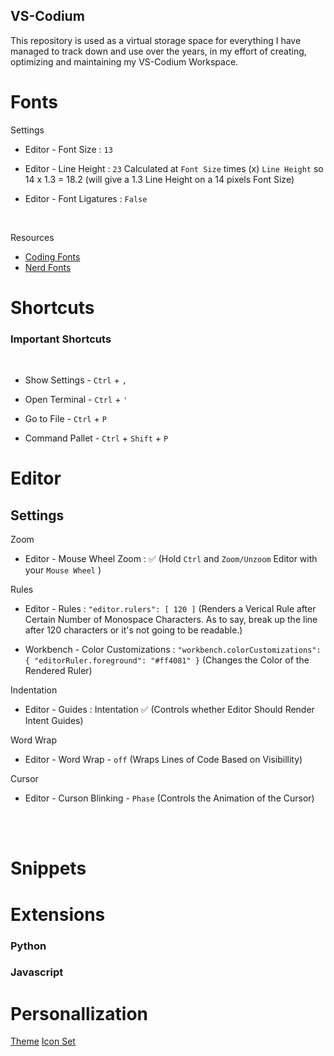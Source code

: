 ## VS-Codium
This repository is used as a virtual storage space for everything I have managed to track down and use over the years, in my effort of creating, optimizing and maintaining my VS-Codium Workspace.

# Fonts

Settings

- Editor - Font Size : ```13```


- Editor - Line Height : ```23``` Calculated at ```Font Size``` times (x) ```Line Height``` so 14 x 1.3 = 18.2 (will give a 1.3 Line Height on a 14 pixels Font Size)


- Editor - Font Ligatures : ```False```

<br>

Resources 

- [Coding Fonts](https://coding-fonts.netlify.app/)
- [Nerd Fonts](https://www.nerdfonts.com/)

# Shortcuts

### Important Shortcuts

&nbsp;

- Show Settings -  ```Ctrl``` + ```,```

- Open Terminal -  ```Ctrl``` + ```'```

- Go to File - ```Ctrl``` + ```P```

- Command Pallet - ```Ctrl``` + ```Shift``` + ```P```


# Editor

## Settings

Zoom

- Editor - Mouse Wheel Zoom : ✅ (Hold ```Ctrl``` and ```Zoom/Unzoom``` Editor with your ```Mouse Wheel``` )

Rules

- Editor - Rules :  ```"editor.rulers": [ 120 ]``` (Renders a Verical Rule after Certain Number of Monospace Characters. As to say, break up the line after 120 characters or it's not going to be readable.)

- Workbench - Color Customizations : ```"workbench.colorCustomizations": { "editorRuler.foreground": "#ff4081" }``` (Changes the Color of the Rendered Ruler)

Indentation

- Editor - Guides : Intentation ✅ (Controls whether Editor Should Render Intent Guides)

Word Wrap

- Editor - Word Wrap - ```off``` (Wraps Lines of Code Based on Visibillity)

Cursor 

- Editor - Curson Blinking - ```Phase``` (Controls the Animation of the Cursor)

<br><br>

# Snippets






# Extensions

### Python

### Javascript 

###




# Personallization

[Theme]() 
[Icon Set]()



